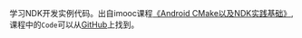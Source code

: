 学习NDK开发实例代码。出自imooc课程[《Android CMake以及NDK实践基础》](https://www.imooc.com/learn/1212),
课程中的`Code`可以从[GitHub](https://github.com/glumes/AndroidDevWithCpp)上找到。
